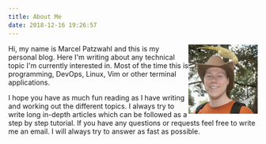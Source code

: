 ```yaml
---
title: About Me
date: 2018-12-16 19:26:57
---
```


<img style="float: right;" src="/images/me.jpg" alt="Me" title="Me" /> 

Hi, my name is Marcel Patzwahl and this is my personal blog. Here I'm writing
about any technical topic I'm currently interested in. Most of the time this is
programming, DevOps, Linux, Vim or other terminal applications.

I hope you have as much fun reading as I have writing and working out the
different topics. I always try to write long in-depth articles which can be
followed as a step by step tutorial. If you have any questions or requests
feel free to write me an email. I will always try to answer as fast as possible.
